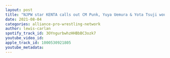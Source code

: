 ```yaml
---
layout: post
title: "NJPW star KENTA calls out CM Punk, Yuya Uemura & Yota Tsuji would be perfect for Impact Wrestling"
date: 2021-08-04
categories: alliance-pro-wrestling-network
author: lewis-carlan
spotify_track_id: 3OYngurbwhzHHBbBC3ozk7
youtube_video_id: 
apple_track_id: 1000530921805
youtube_metadata: 
---
```


